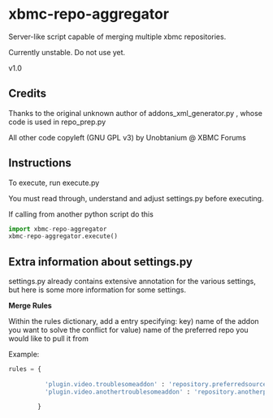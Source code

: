 xbmc-repo-aggregator
====================

Server-like script capable of merging multiple xbmc repositories.

Currently unstable. Do not use yet.

v1.0


Credits
-------

Thanks to the original unknown author of addons_xml_generator.py , whose code is used in repo_prep.py

All other code copyleft (GNU GPL v3) by Unobtanium @ XBMC Forums


Instructions
------------

To execute, run execute.py

You must read through, understand and adjust settings.py before executing.

If calling from another python script do this

```python
import xbmc-repo-aggregator
xbmc-repo-aggregator.execute()
```



Extra information about settings.py
------------------------------------

settings.py already contains extensive annotation for the various settings, but here is some more information for some settings.

__Merge Rules__

Within the rules dictionary, add a entry specifying:
key) name of the addon you want to solve the conflict for
value) name of the preferred repo you would like to pull it from

Example:

```python
rules = {
    
          'plugin.video.troublesomeaddon' : 'repository.preferredsource',
          'plugin.video.anothertroublesomeaddon' : 'repository.anotherpreferredsource'

        }
```